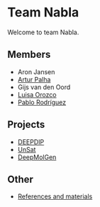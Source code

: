 # Team Nabla

Welcome to team Nabla.

## Members

- Aron Jansen
- [Artur Palha](http://www.palha.org)
- Gijs van den Oord
- [Luisa Orozco](https://www.linkedin.com/in/luisaorozco/)
- [Pablo Rodríguez](https://github.com/PabRod)

## Projects

- [DEEPDIP](https://research-software-directory.org/projects/deepdip)
- [UnSat](https://research-software-directory.org/projects/unsat)
- [DeepMolGen](https://research-software-directory.org/projects/deepmolgen)

## Other

- [References and materials](pages/refs.md)

